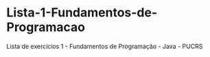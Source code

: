 # Lista-1-Fundamentos-de-Programacao
Lista de exercícios 1 - Fundamentos de Programação - Java - PUCRS
